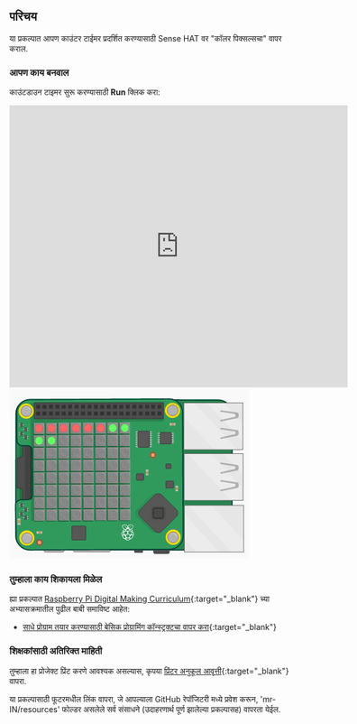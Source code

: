 ## परिचय

या प्रकल्पात आपण काउंटर टाईमर प्रदर्शित करण्यासाठी Sense HAT वर "कॉलर पिक्सल्सचा" वापर कराल.

### आपण काय बनवाल

काउंटडाउन टाइमर सुरू करण्यासाठी **Run** क्लिक करा:

<div class="trinket">
  <iframe src="https://trinket.io/embed/python/dfdfcc6814?outputOnly=true&start=result" width="600" height="500" frameborder="0" marginwidth="0" marginheight="0" allowfullscreen mark="crwd-mark">
</iframe> <img src="images/timer-final.png" />
</div>

### तुम्हाला काय शिकायला मिळेल

ह्या प्रकल्पात [Raspberry Pi Digital Making Curriculum](http://rpf.io/curriculum){:target="_blank"} च्या अभ्यासक्रमातील पुढील बाबी समाविष्ट आहेत:

+ [साधे प्रोग्राम तयार करण्यासाठी बेसिक प्रोग्रामिंग कॉन्स्ट्रक्टचा वापर करा](https://www.raspberrypi.org/curriculum/programming/builder){:target="_blank"}

### शिक्षकांसाठी अतिरिक्त माहिती

तुम्हाला हा प्रोजेक्ट प्रिंट करणे आवश्यक असल्यास, कृपया [प्रिंटर अनुकूल आवृत्ती](https://projects.raspberrypi.org/mr-IN/projects/countdown-timer/print){:target="_blank"} वापरा.

या प्रकल्पासाठी फूटरमधील लिंक वापरा, जे आपल्याला GitHub रेपॉजिटरी मध्ये प्रवेश करून, 'mr-IN/resources' फोल्डर असलेले सर्व संसाधने (उदाहरणार्थ पूर्ण झालेल्या प्रकल्पासह) वापरता येईल.